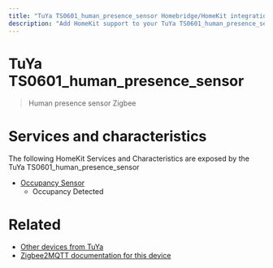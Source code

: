 ```yaml
---
title: "TuYa TS0601_human_presence_sensor Homebridge/HomeKit integration"
description: "Add HomeKit support to your TuYa TS0601_human_presence_sensor, using Homebridge, Zigbee2MQTT and homebridge-z2m."
---
```

<!---
This file has been GENERATED using src/docgen/docgen.ts
DO NOT EDIT THIS FILE MANUALLY!
-->
# TuYa TS0601_human_presence_sensor
> Human presence sensor Zigbee


# Services and characteristics
The following HomeKit Services and Characteristics are exposed by
the TuYa TS0601_human_presence_sensor

* [Occupancy Sensor](../../sensors.md)
  * Occupancy Detected


# Related
* [Other devices from TuYa](../index.md#tuya)
* [Zigbee2MQTT documentation for this device](https://www.zigbee2mqtt.io/devices/TS0601_human_presence_sensor.html)